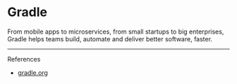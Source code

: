 # Gradle

From mobile apps to microservices, from small startups to big enterprises, Gradle helps teams build, automate and deliver better software, faster.

---

References

- [gradle.org](https://gradle.org/)
